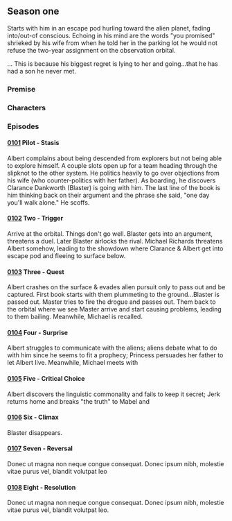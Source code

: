 
## Season one

Starts with him in an escape pod hurling toward the alien planet, fading into/out-of conscious. Echoing in his mind are the words "you promised" shrieked by his wife from when he told her in the parking lot he would not refuse the two-year assignment on the observation orbital.

... This is because his biggest regret is lying to her and going...that he has had a son he never met.

### Premise

### Characters

### Episodes

#### [0101](/docs/episodes/0101-Crash.md) Pilot - Stasis

Albert complains about being descended from explorers but not being able to explore himself. A couple slots open up for a team heading through the slipknot to the other system. He politics heavily to go over objections from his wife (who counter-politics with her father). As boarding, he discovers Clarance Dankworth (Blaster) is going with him. The last line of the book is him thinking back on their argument and the phrase she said, "one day you'll walk alone." He scoffs.

#### [0102](/docs/episodes/0102-We-Are-Fallen.md) Two - Trigger

Arrive at the orbital. Things don't go well. Blaster gets into an argument, threatens a duel. Later Blaster airlocks the rival. Michael Richards threatens Albert somehow, leading to the showdown where Clarance & Albert get into escape pod and fleeing to surface below.

#### [0103](/docs/episodes/0103.md) Three - Quest

Albert crashes on the surface & evades alien pursuit only to pass out and be captured. First book starts with them plummeting to the ground...Blaster is passed out. Master tries to fire the drogue and passes out. Them back to the orbital where we see Master arrive and start causing problems, leading to them bailing. Meanwhile, Michael is recalled.

#### [0104](/docs/episodes/0104.md) Four - Surprise

Albert struggles to communicate with the aliens; aliens debate what to do with him since he seems to fit a prophecy; Princess persuades her father to let Albert live. Meanwhile, Michael meets with

#### [0105](/docs/episodes/0105.md) Five - Critical Choice

Albert discovers the linguistic commonality and fails to keep it secret; Jerk
returns home and breaks "the truth" to Mabel and

#### [0106](/docs/episodes/0106.md) Six - Climax

Blaster disappears.

#### [0107](/docs/episodes/0107.md) Seven - Reversal

Donec ut magna non neque congue consequat. Donec ipsum nibh, molestie vitae purus vel, blandit volutpat leo

#### [0108](/docs/episodes/0108.md) Eight - Resolution

Donec ut magna non neque congue consequat. Donec ipsum nibh, molestie vitae purus vel, blandit volutpat leo.
